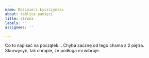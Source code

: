 ```yaml
---
name: Kazimierz Łyszczyński
about: tablica pamięci
title: strona
labels: ''
assignees: ''

---
```


Co to napisać na początek... Chyba zacznę od tego chama z 2 piętra. Skurwysyn, tak chrapie, że podłoga mi wibruje.
